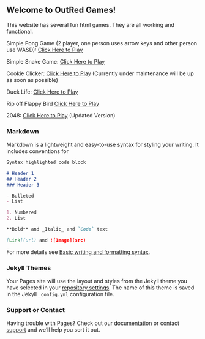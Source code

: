 ## Welcome to OutRed Games!

This website has several fun html games. They are all working and functional.

Simple Pong Game (2 player, one person uses arrow keys and other person use WASD): [Click Here to Play](https://outred.github.io/Index.html)

Simple Snake Game: [Click Here to Play](https://outred.github.io/Snake.html)

Cookie Clicker: [Click Here to Play](https://outred.github.io/package.script.js) (Currently under maintenance will be up as soon as possible)

Duck Life: [Click Here to Play](https://outred.github.io/Ducklife.html)

Rip off Flappy Bird [Click Here to Play](https://outred.github.io/Flappybird.html)

2048: [Click Here to Play](https://outred.github.io/2048.html) (Updated Version)

### Markdown

Markdown is a lightweight and easy-to-use syntax for styling your writing. It includes conventions for

```markdown
Syntax highlighted code block

# Header 1
## Header 2
### Header 3

- Bulleted
- List

1. Numbered
2. List

**Bold** and _Italic_ and `Code` text

[Link](url) and ![Image](src)
```

For more details see [Basic writing and formatting syntax](https://docs.github.com/en/github/writing-on-github/getting-started-with-writing-and-formatting-on-github/basic-writing-and-formatting-syntax).

### Jekyll Themes

Your Pages site will use the layout and styles from the Jekyll theme you have selected in your [repository settings](https://github.com/OutRed/outred.github.io/settings/pages). The name of this theme is saved in the Jekyll `_config.yml` configuration file.

### Support or Contact

Having trouble with Pages? Check out our [documentation](https://docs.github.com/categories/github-pages-basics/) or [contact support](https://support.github.com/contact) and we’ll help you sort it out.
